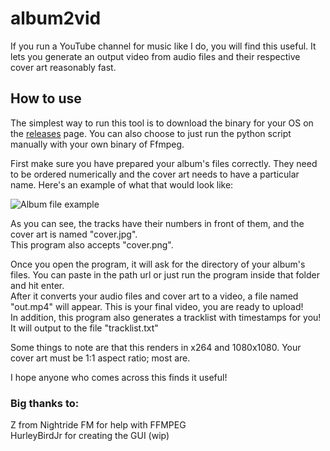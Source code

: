 # album2vid

If you run a YouTube channel for music like I do, you will find this useful.
It lets you generate an output video from audio files and their respective cover art reasonably fast.

## How to use
The simplest way to run this tool is to download the binary for your OS on the [releases](https://github.com/npgy/album2vid/releases) page. You can also choose to just run the python script manually with your own binary of Ffmpeg.  

First make sure you have prepared your album's files correctly. They need to be ordered numerically and the cover art needs to have a particular name.
Here's an example of what that would look like:  

![Album file example](https://i.imgur.com/yqjylZX.png)

As you can see, the tracks have their numbers in front of them, and the cover art is named "cover.jpg".  
This program also accepts "cover.png".

Once you open the program, it will ask for the directory of your album's files. You can paste in the path url or just run the program inside that folder and hit enter.  
After it converts your audio files and cover art to a video, a file named "out.mp4" will appear. This is your final video, you are ready to upload!  
In addition, this program also generates a tracklist with timestamps for you! It will output to the file "tracklist.txt"

Some things to note are that this renders in x264 and 1080x1080. Your cover art must be 1:1 aspect ratio; most are.  

I hope anyone who comes across this finds it useful!

### Big thanks to:
Z from Nightride FM for help with FFMPEG  
HurleyBirdJr for creating the GUI (wip)
